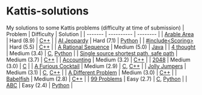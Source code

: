 # Kattis-solutions

My solutions to some Kattis problems (difficulty at time of submission)
| Problem | Difficulty |  Solution |
| ------- | ---------- | -------- |
| [Arable Area](https://open.kattis.com/problems/arable) | Hard (8.9) | [C++](https://github.com/filipwid/kattis-solutions/blob/main/Arable%20Area/arable.cpp) |
| [AI Jeopardy](https://open.kattis.com/problems/aijeopardy) | Hard (7.1) | [Python](https://github.com/filipwid/kattis-solutions/blob/main/AI%20Jeopardy/aijeopardy.py) |
| [#include&lt;Scoring&gt;](https://open.kattis.com/problems/includescoring) | Hard (5.5) | [C++](https://github.com/filipwid/kattis-solutions/blob/main/includescoring/includescoring.cpp) |
| [A Rational Sequence](https://open.kattis.com/problems/rationalsequence) | Medium (5.0) | [Java](https://github.com/filipwid/kattis-solutions/blob/main/A%20Rational%20Sequence/rationalsequence.java) |
| [4 thought](https://open.kattis.com/problems/4thought) | Medium (3.4) | [C](https://github.com/filipwid/kattis-solutions/blob/main/4%20thought/4thought.c),  [Python](https://github.com/filipwid/kattis-solutions/blob/main/4%20thought/4thought.py) |
| [Single source shortest path, safe path](https://open.kattis.com/problems/shortestpath4) | Medium (3.7) | [C++](https://github.com/filipwid/kattis-solutions/blob/main/Single%20source%20shortest%20path%2C%20safe%20path/shortestpath4.cpp) |
| [Accounting](https://open.kattis.com/problems/bokforing) | Medium (3.2) | [C++](https://github.com/filipwid/kattis-solutions/blob/main/Accounting/accounting.cpp) |
| [2048](https://open.kattis.com/problems/2048) | Medium (3.0) | [C](https://github.com/filipwid/kattis-solutions/blob/main/2048/2048.c) |
| [A Furious Cocktail](https://open.kattis.com/problems/cocktail) | Medium (2.9) | [C](https://github.com/filipwid/kattis-solutions/blob/main/A%20Furious%20Cocktail/cocktail.c), [C++](https://github.com/filipwid/kattis-solutions/blob/main/A%20Furious%20Cocktail/cocktail.cpp) |
| [Jolly Jumpers](https://open.kattis.com/problems/jollyjumpers) | Medium (3.1) | [C](https://github.com/filipwid/kattis-solutions/blob/main/Jolly%20Jumpers/jollyjumpers.c), [C++](https://github.com/filipwid/kattis-solutions/blob/main/Jolly%20Jumpers/jollyjumpers.cpp) |
| [A Different Problem](https://open.kattis.com/problems/different) | Medium (3.0) | [C++](https://github.com/filipwid/kattis-solutions/blob/main/A%20Different%20Problem/different.cpp) |
| [Babelfish](https://open.kattis.com/problems/babelfish) | Medium (2.8) | [C++](https://github.com/filipwid/kattis-solutions/blob/main/Babelfish/babelfish.cpp) |
| [99 Problems](https://open.kattis.com/problems/99problems) | Easy (2.7) | [C](https://github.com/filipwid/kattis-solutions/blob/main/99%20Problems/99problems.c), [Python](https://github.com/filipwid/kattis-solutions/blob/main/99%20Problems/99problems.py) |
| [ABC](https://open.kattis.com/problems/abc) | Easy (2.4) | [Python](https://github.com/filipwid/kattis-solutions/blob/main/ABC/ABC.py) |
